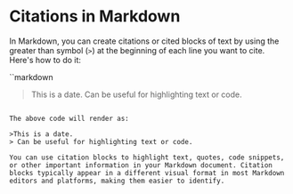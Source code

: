 # Citations in Markdown

In Markdown, you can create citations or cited blocks of text by using the greater than symbol (`>`) at the beginning of each line you want to cite. Here's how to do it:

``markdown
>This is a date.
> Can be useful for highlighting text or code.
```

The above code will render as:

>This is a date.
> Can be useful for highlighting text or code.

You can use citation blocks to highlight text, quotes, code snippets, or other important information in your Markdown document. Citation blocks typically appear in a different visual format in most Markdown editors and platforms, making them easier to identify.